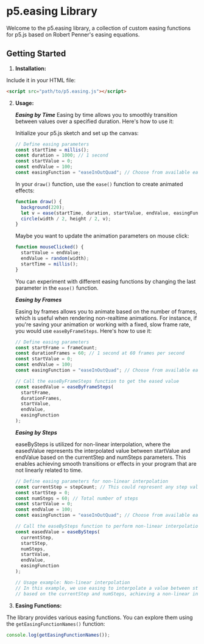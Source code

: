 # p5.easing Library

Welcome to the p5.easing library, a collection of custom easing functions for p5.js based on Robert Penner's easing equations.

## Getting Started

1. **Installation:**

Include it in your HTML file:

```html
<script src="path/to/p5.easing.js"></script>
```

2. **Usage:**

   **_Easing by Time_**
   Easing by time allows you to smoothly transition between values over a specified duration. Here's how to use it:

   Initialize your p5.js sketch and set up the canvas:

   ```javascript
   // Define easing parameters
   const startTime = millis();
   const duration = 1000; // 1 second
   const startValue = 0;
   const endValue = 100;
   const easingFunction = "easeInOutQuad"; // Choose from available easing functions
   ```

   In your `draw()` function, use the `ease()` function to create animated effects:

   ```javascript
   function draw() {
     background(220);
     let v = ease(startTime, duration, startValue, endValue, easingFunction);
     circle(width / 2, height / 2, v);
   }
   ```

   Maybe you want to update the animation parameters on mouse click:

   ```javascript
   function mouseClicked() {
     startValue = endValue;
     endValue = random(width);
     startTime = millis();
   }
   ```

   You can experiment with different easing functions by changing the last parameter in the `ease()` function.

   **_Easing by Frames_**

   Easing by frames allows you to animate based on the number of frames, which is useful when rendering non-realtime animations. For instance, if you're saving your animation or working with a fixed, slow frame rate, you would use `easeByFrameSteps`. Here's how to use it:

   ```javascript
   // Define easing parameters
   const startFrame = frameCount;
   const durationFrames = 60; // 1 second at 60 frames per second
   const startValue = 0;
   const endValue = 100;
   const easingFunction = "easeInOutQuad"; // Choose from available easing functions

   // Call the easeByFrameSteps function to get the eased value
   const easedValue = easeByFrameSteps(
     startFrame,
     durationFrames,
     startValue,
     endValue,
     easingFunction
   );
   ```

   **_Easing by Steps_**

   easeBySteps is utilized for non-linear interpolation, where the easedValue represents the interpolated value between startValue and endValue based on the currentStep and numSteps parameters. This enables achieving smooth transitions or effects in your program that are not linearly related to time.

   ```javascript
   // Define easing parameters for non-linear interpolation
   const currentStep = stepCount; // This could represent any step value you want to interpolate
   const startStep = 0;
   const numSteps = 60; // Total number of steps
   const startValue = 0;
   const endValue = 100;
   const easingFunction = "easeInOutQuad"; // Choose from available easing functions

   // Call the easeBySteps function to perform non-linear interpolation
   const easedValue = easeBySteps(
     currentStep,
     startStep,
     numSteps,
     startValue,
     endValue,
     easingFunction
   );

   // Usage example: Non-linear interpolation
   // In this example, we use easing to interpolate a value between startValue and endValue
   // based on the currentStep and numSteps, achieving a non-linear interpolation effect.
   ```

3. **Easing Functions:**

The library provides various easing functions. You can explore them using the `getEasingFunctionNames()` function:

```javascript
console.log(getEasingFunctionNames());
```
